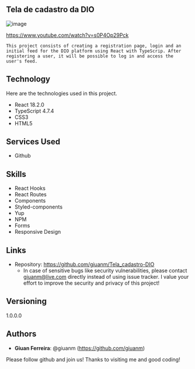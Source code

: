 ## Tela de cadastro da DIO

![image](https://github.com/giuanm/Tela_cadastro-DIO/assets/76171709/1eb805d3-29f2-4a63-a98c-97684af25215)


https://www.youtube.com/watch?v=s0P4Op29Pck

	This project consists of creating a registration page, login and an initial feed for the DIO platform using React with TypeScrip. After registering a user, it will be possible to log in and access the user's feed.

## Technology 

Here are the technologies used in this project.

* React 18.2.0
* TypeScript 4.7.4
* CSS3
* HTML5

## Services Used

* Github

## Skills
* React Hooks
* React Routes
* Components
* Styled-components
* Yup
* NPM
* Forms
* Responsive Design

## Links
  - Repository: https://github.com/giuanm/Tela_cadastro-DIO
    - In case of sensitive bugs like security vulnerabilities, please contact
      giuanm@live.com directly instead of using issue tracker. 
      I value your effort to improve the security and privacy of this project!

  ## Versioning

  1.0.0.0


  ## Authors
  
  * **Giuan Ferreira**: @giuanm (https://github.com/giuanm)

  Please follow github and join us!
  Thanks to visiting me and good coding!
